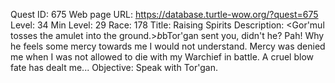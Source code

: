 Quest ID: 675
Web page URL: https://database.turtle-wow.org/?quest=675
Level: 34
Min Level: 29
Race: 178
Title: Raising Spirits
Description: <Gor'mul tosses the amulet into the ground.>$b$bTor'gan sent you, didn't he? Pah! Why he feels some mercy towards me I would not understand. Mercy was denied me when I was not allowed to die with my Warchief in battle. A cruel blow fate has dealt me...
Objective: Speak with Tor'gan.
